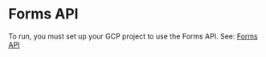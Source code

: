 # Forms API

To run, you must set up your GCP project to use the Forms API.
See: [Forms API](https://developers.google.com/forms/api/)
